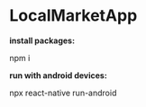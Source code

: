 # LocalMarketApp

**install packages:**

npm i

**run with android devices:**

npx react-native run-android
